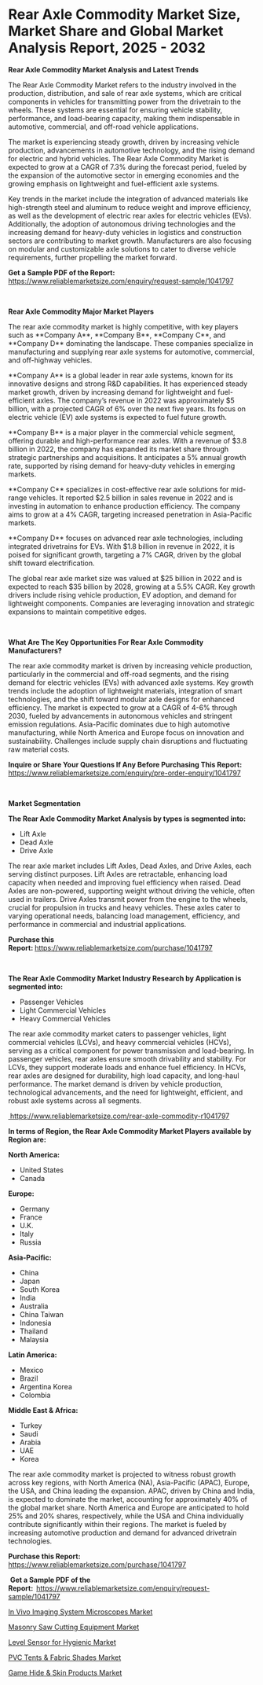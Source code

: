 <p><h1>Rear Axle Commodity Market Size, Market Share and Global Market Analysis Report, 2025 - 2032</h1></p><p><strong>Rear Axle Commodity Market Analysis and Latest Trends</strong></p>
<p><p>The Rear Axle Commodity Market refers to the industry involved in the production, distribution, and sale of rear axle systems, which are critical components in vehicles for transmitting power from the drivetrain to the wheels. These systems are essential for ensuring vehicle stability, performance, and load-bearing capacity, making them indispensable in automotive, commercial, and off-road vehicle applications.</p><p>The market is experiencing steady growth, driven by increasing vehicle production, advancements in automotive technology, and the rising demand for electric and hybrid vehicles. The Rear Axle Commodity Market is expected to grow at a CAGR of 7.3% during the forecast period, fueled by the expansion of the automotive sector in emerging economies and the growing emphasis on lightweight and fuel-efficient axle systems.</p><p>Key trends in the market include the integration of advanced materials like high-strength steel and aluminum to reduce weight and improve efficiency, as well as the development of electric rear axles for electric vehicles (EVs). Additionally, the adoption of autonomous driving technologies and the increasing demand for heavy-duty vehicles in logistics and construction sectors are contributing to market growth. Manufacturers are also focusing on modular and customizable axle solutions to cater to diverse vehicle requirements, further propelling the market forward.</p></p>
<p><strong>Get a Sample PDF of the Report:&nbsp;</strong> <a href="https://www.reliablemarketsize.com/enquiry/request-sample/1041797?utm_campaign=2015&utm_medium=2&utm_source=Github&utm_content=ia&utm_term=21012025&utm_id=rear-axle-commodity">https://www.reliablemarketsize.com/enquiry/request-sample/1041797</a></p>
<p>&nbsp;</p>
<p><strong>Rear Axle Commodity Major Market Players</strong></p>
<p><p>The rear axle commodity market is highly competitive, with key players such as **Company A**, **Company B**, **Company C**, and **Company D** dominating the landscape. These companies specialize in manufacturing and supplying rear axle systems for automotive, commercial, and off-highway vehicles.</p><p>**Company A** is a global leader in rear axle systems, known for its innovative designs and strong R&D capabilities. It has experienced steady market growth, driven by increasing demand for lightweight and fuel-efficient axles. The company’s revenue in 2022 was approximately $5 billion, with a projected CAGR of 6% over the next five years. Its focus on electric vehicle (EV) axle systems is expected to fuel future growth.</p><p>**Company B** is a major player in the commercial vehicle segment, offering durable and high-performance rear axles. With a revenue of $3.8 billion in 2022, the company has expanded its market share through strategic partnerships and acquisitions. It anticipates a 5% annual growth rate, supported by rising demand for heavy-duty vehicles in emerging markets.</p><p>**Company C** specializes in cost-effective rear axle solutions for mid-range vehicles. It reported $2.5 billion in sales revenue in 2022 and is investing in automation to enhance production efficiency. The company aims to grow at a 4% CAGR, targeting increased penetration in Asia-Pacific markets.</p><p>**Company D** focuses on advanced rear axle technologies, including integrated drivetrains for EVs. With $1.8 billion in revenue in 2022, it is poised for significant growth, targeting a 7% CAGR, driven by the global shift toward electrification.</p><p>The global rear axle market size was valued at $25 billion in 2022 and is expected to reach $35 billion by 2028, growing at a 5.5% CAGR. Key growth drivers include rising vehicle production, EV adoption, and demand for lightweight components. Companies are leveraging innovation and strategic expansions to maintain competitive edges.</p></p>
<p>&nbsp;</p>
<p><strong>What Are The Key Opportunities For Rear Axle Commodity Manufacturers?</strong></p>
<p><p>The rear axle commodity market is driven by increasing vehicle production, particularly in the commercial and off-road segments, and the rising demand for electric vehicles (EVs) with advanced axle systems. Key growth trends include the adoption of lightweight materials, integration of smart technologies, and the shift toward modular axle designs for enhanced efficiency. The market is expected to grow at a CAGR of 4-6% through 2030, fueled by advancements in autonomous vehicles and stringent emission regulations. Asia-Pacific dominates due to high automotive manufacturing, while North America and Europe focus on innovation and sustainability. Challenges include supply chain disruptions and fluctuating raw material costs.</p></p>
<p><strong>Inquire or Share Your Questions If Any Before Purchasing This Report:</strong> <a href="https://www.reliablemarketsize.com/enquiry/pre-order-enquiry/1041797?utm_campaign=2015&utm_medium=2&utm_source=Github&utm_content=ia&utm_term=21012025&utm_id=rear-axle-commodity">https://www.reliablemarketsize.com/enquiry/pre-order-enquiry/1041797</a></p>
<p>&nbsp;</p>
<p><strong>Market Segmentation</strong></p>
<p><strong>The Rear Axle Commodity Market Analysis by types is segmented into:</strong></p>
<p><ul><li>Lift Axle</li><li>Dead Axle</li><li>Drive Axle</li></ul></p>
<p><p>The rear axle market includes Lift Axles, Dead Axles, and Drive Axles, each serving distinct purposes. Lift Axles are retractable, enhancing load capacity when needed and improving fuel efficiency when raised. Dead Axles are non-powered, supporting weight without driving the vehicle, often used in trailers. Drive Axles transmit power from the engine to the wheels, crucial for propulsion in trucks and heavy vehicles. These axles cater to varying operational needs, balancing load management, efficiency, and performance in commercial and industrial applications.</p></p>
<p><strong>Purchase this Report:&nbsp;</strong><a href="https://www.reliablemarketsize.com/purchase/1041797?utm_campaign=2015&utm_medium=2&utm_source=Github&utm_content=ia&utm_term=21012025&utm_id=rear-axle-commodity">https://www.reliablemarketsize.com/purchase/1041797</a></p>
<p>&nbsp;</p>
<p><strong>The Rear Axle Commodity Market Industry Research by Application is segmented into:</strong></p>
<p><ul><li>Passenger Vehicles</li><li>Light Commercial Vehicles</li><li>Heavy Commercial Vehicles</li></ul></p>
<p><p>The rear axle commodity market caters to passenger vehicles, light commercial vehicles (LCVs), and heavy commercial vehicles (HCVs), serving as a critical component for power transmission and load-bearing. In passenger vehicles, rear axles ensure smooth drivability and stability. For LCVs, they support moderate loads and enhance fuel efficiency. In HCVs, rear axles are designed for durability, high load capacity, and long-haul performance. The market demand is driven by vehicle production, technological advancements, and the need for lightweight, efficient, and robust axle systems across all segments.</p></p>
<p><a href="https://www.reliablemarketsize.com/rear-axle-commodity-r1041797?utm_campaign=2015&utm_medium=2&utm_source=Github&utm_content=ia&utm_term=21012025&utm_id=rear-axle-commodity">&nbsp;https://www.reliablemarketsize.com/rear-axle-commodity-r1041797</a></p>
<p><strong>In terms of Region, the Rear Axle Commodity Market Players available by Region are:</strong></p>
<p>
    <p> <strong> North America: </strong>
        <ul>
            <li>United States</li>
            <li>Canada</li>
        </ul>
        </p> 
    <p> <strong> Europe: </strong>
        <ul>
            <li>Germany</li>
            <li>France</li>
            <li>U.K.</li>
            <li>Italy</li>
            <li>Russia</li>
        </ul>
        </p> 
    <p> <strong> Asia-Pacific: </strong>
        <ul>
            <li>China</li>
            <li>Japan</li>
            <li>South Korea</li>
            <li>India</li>
            <li>Australia</li>
            <li>China Taiwan</li>
            <li>Indonesia</li>
            <li>Thailand</li>
            <li>Malaysia</li>
        </ul>
        </p> 
    <p> <strong> Latin America: </strong>
        <ul>
            <li>Mexico</li>
            <li>Brazil</li>
            <li>Argentina Korea</li>
            <li>Colombia</li>
        </ul>
        </p> 
    <p> <strong> Middle East & Africa: </strong>
        <ul>
            <li>Turkey</li>
            <li>Saudi</li>
            <li>Arabia</li>
            <li>UAE</li>
            <li>Korea</li>
        </ul>
    </p>
    </p>
<p><p>The rear axle commodity market is projected to witness robust growth across key regions, with North America (NA), Asia-Pacific (APAC), Europe, the USA, and China leading the expansion. APAC, driven by China and India, is expected to dominate the market, accounting for approximately 40% of the global market share. North America and Europe are anticipated to hold 25% and 20% shares, respectively, while the USA and China individually contribute significantly within their regions. The market is fueled by increasing automotive production and demand for advanced drivetrain technologies.</p></p>
<p><strong>Purchase this Report: </strong><a href="https://www.reliablemarketsize.com/purchase/1041797?utm_campaign=2015&utm_medium=2&utm_source=Github&utm_content=ia&utm_term=21012025&utm_id=rear-axle-commodity">https://www.reliablemarketsize.com/purchase/1041797</a></p>
<p>&nbsp;<strong>Get a Sample PDF of the Report:&nbsp;&nbsp;</strong><a href="https://www.reliablemarketsize.com/enquiry/request-sample/1041797?utm_campaign=2015&utm_medium=2&utm_source=Github&utm_content=ia&utm_term=21012025&utm_id=rear-axle-commodity">https://www.reliablemarketsize.com/enquiry/request-sample/1041797</a></p>
<p><strong></strong></p>
<p><p><a href="https://www.linkedin.com/pulse/vivo-imaging-system-microscopes-market-expected-see-significant-lmuzf?utm_campaign=2015&utm_medium=2&utm_source=Github&utm_content=ia&utm_term=21012025&utm_id=rear-axle-commodity">In Vivo Imaging System Microscopes Market</a></p><p><a href="https://www.linkedin.com/pulse/assessment-masonry-saw-cutting-equipment-market-scope-markets-sywmc?utm_campaign=2015&utm_medium=2&utm_source=Github&utm_content=ia&utm_term=21012025&utm_id=rear-axle-commodity">Masonry Saw Cutting Equipment Market</a></p><p><a href="https://www.linkedin.com/pulse/market-insights-level-sensor-hygienicmarket-trends-jptxc?utm_campaign=2015&utm_medium=2&utm_source=Github&utm_content=ia&utm_term=21012025&utm_id=rear-axle-commodity">Level Sensor for Hygienic Market</a></p><p><a href="https://www.linkedin.com/pulse/examining-pvc-tents-fabric-shades-market-growth-size-trends-gw9cf?utm_campaign=2015&utm_medium=2&utm_source=Github&utm_content=ia&utm_term=21012025&utm_id=rear-axle-commodity">PVC Tents & Fabric Shades Market</a></p><p><a href="https://www.linkedin.com/pulse/global-game-hide-skin-products-market-research-report-forecasted-jwfze?utm_campaign=2015&utm_medium=2&utm_source=Github&utm_content=ia&utm_term=21012025&utm_id=rear-axle-commodity">Game Hide & Skin Products Market</a></p></p>